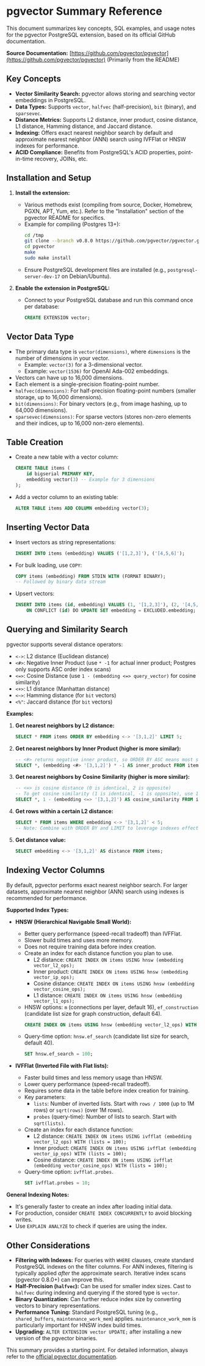 # pgvector Summary Reference

This document summarizes key concepts, SQL examples, and usage notes for the pgvector PostgreSQL extension, based on its official GitHub documentation.

**Source Documentation:** [https://github.com/pgvector/pgvector](https://github.com/pgvector/pgvector) (Primarily from the README)

## Key Concepts

*   **Vector Similarity Search:** pgvector allows storing and searching vector embeddings in PostgreSQL.
*   **Data Types:** Supports `vector`, `halfvec` (half-precision), `bit` (binary), and `sparsevec`.
*   **Distance Metrics:** Supports L2 distance, inner product, cosine distance, L1 distance, Hamming distance, and Jaccard distance.
*   **Indexing:** Offers exact nearest neighbor search by default and approximate nearest neighbor (ANN) search using IVFFlat or HNSW indexes for performance.
*   **ACID Compliance:** Benefits from PostgreSQL's ACID properties, point-in-time recovery, JOINs, etc.

## Installation and Setup

1.  **Install the extension:**
    *   Various methods exist (compiling from source, Docker, Homebrew, PGXN, APT, Yum, etc.). Refer to the "Installation" section of the pgvector README for specifics.
    *   Example for compiling (Postgres 13+):
        ```bash
        cd /tmp
        git clone --branch v0.8.0 https://github.com/pgvector/pgvector.git # Check for latest version
        cd pgvector
        make
        sudo make install
        ```
    *   Ensure PostgreSQL development files are installed (e.g., `postgresql-server-dev-17` on Debian/Ubuntu).

2.  **Enable the extension in PostgreSQL:**
    *   Connect to your PostgreSQL database and run this command once per database:
        ```sql
        CREATE EXTENSION vector;
        ```

## Vector Data Type

*   The primary data type is `vector(dimensions)`, where `dimensions` is the number of dimensions in your vector.
    *   Example: `vector(3)` for a 3-dimensional vector.
    *   Example: `vector(1536)` for OpenAI Ada-002 embeddings.
*   Vectors can have up to 16,000 dimensions.
*   Each element is a single-precision floating-point number.
*   `halfvec(dimensions)`: For half-precision floating-point numbers (smaller storage, up to 16,000 dimensions).
*   `bit(dimensions)`: For binary vectors (e.g., from image hashing, up to 64,000 dimensions).
*   `sparsevec(dimensions)`: For sparse vectors (stores non-zero elements and their indices, up to 16,000 non-zero elements).

## Table Creation

*   Create a new table with a vector column:
    ```sql
    CREATE TABLE items (
        id bigserial PRIMARY KEY,
        embedding vector(3) -- Example for 3 dimensions
    );
    ```
*   Add a vector column to an existing table:
    ```sql
    ALTER TABLE items ADD COLUMN embedding vector(3);
    ```

## Inserting Vector Data

*   Insert vectors as string representations:
    ```sql
    INSERT INTO items (embedding) VALUES ('[1,2,3]'), ('[4,5,6]');
    ```
*   For bulk loading, use `COPY`:
    ```sql
    COPY items (embedding) FROM STDIN WITH (FORMAT BINARY);
    -- Followed by binary data stream
    ```
*   Upsert vectors:
    ```sql
    INSERT INTO items (id, embedding) VALUES (1, '[1,2,3]'), (2, '[4,5,6]')
        ON CONFLICT (id) DO UPDATE SET embedding = EXCLUDED.embedding;
    ```

## Querying and Similarity Search

pgvector supports several distance operators:

*   `<->`: L2 distance (Euclidean distance)
*   `<#>`: Negative Inner Product (use `* -1` for actual inner product; Postgres only supports ASC order index scans)
*   `<=>`: Cosine Distance (use `1 - (embedding <=> query_vector)` for cosine similarity)
*   `<+>`: L1 distance (Manhattan distance)
*   `<~>`: Hamming distance (for `bit` vectors)
*   `<%"`: Jaccard distance (for `bit` vectors)

**Examples:**

1.  **Get nearest neighbors by L2 distance:**
    ```sql
    SELECT * FROM items ORDER BY embedding <-> '[3,1,2]' LIMIT 5;
    ```

2.  **Get nearest neighbors by Inner Product (higher is more similar):**
    ```sql
    -- <#> returns negative inner product, so ORDER BY ASC means most similar
    SELECT *, (embedding <#> '[3,1,2]') * -1 AS inner_product FROM items ORDER BY embedding <#> '[3,1,2]' LIMIT 5;
    ```

3.  **Get nearest neighbors by Cosine Similarity (higher is more similar):**
    ```sql
    -- <=> is cosine distance (0 is identical, 2 is opposite)
    -- To get cosine similarity (1 is identical, -1 is opposite), use 1 - distance
    SELECT *, 1 - (embedding <=> '[3,1,2]') AS cosine_similarity FROM items ORDER BY embedding <=> '[3,1,2]' LIMIT 5;
    ```

4.  **Get rows within a certain L2 distance:**
    ```sql
    SELECT * FROM items WHERE embedding <-> '[3,1,2]' < 5;
    -- Note: Combine with ORDER BY and LIMIT to leverage indexes effectively.
    ```

5.  **Get distance value:**
    ```sql
    SELECT embedding <-> '[3,1,2]' AS distance FROM items;
    ```

## Indexing Vector Columns

By default, pgvector performs exact nearest neighbor search. For larger datasets, approximate nearest neighbor (ANN) search using indexes is recommended for performance.

**Supported Index Types:**

*   **HNSW (Hierarchical Navigable Small World):**
    *   Better query performance (speed-recall tradeoff) than IVFFlat.
    *   Slower build times and uses more memory.
    *   Does not require training data before index creation.
    *   Create an index for each distance function you plan to use.
        *   L2 distance: `CREATE INDEX ON items USING hnsw (embedding vector_l2_ops);`
        *   Inner product: `CREATE INDEX ON items USING hnsw (embedding vector_ip_ops);`
        *   Cosine distance: `CREATE INDEX ON items USING hnsw (embedding vector_cosine_ops);`
        *   L1 distance: `CREATE INDEX ON items USING hnsw (embedding vector_l1_ops);`
    *   HNSW options: `m` (connections per layer, default 16), `ef_construction` (candidate list size for graph construction, default 64).
        ```sql
        CREATE INDEX ON items USING hnsw (embedding vector_l2_ops) WITH (m = 16, ef_construction = 64);
        ```
    *   Query-time option: `hnsw.ef_search` (candidate list size for search, default 40).
        ```sql
        SET hnsw.ef_search = 100;
        ```

*   **IVFFlat (Inverted File with Flat lists):**
    *   Faster build times and less memory usage than HNSW.
    *   Lower query performance (speed-recall tradeoff).
    *   Requires some data in the table before index creation for training.
    *   Key parameters:
        *   `lists`: Number of inverted lists. Start with `rows / 1000` (up to 1M rows) or `sqrt(rows)` (over 1M rows).
        *   `probes` (query-time): Number of lists to search. Start with `sqrt(lists)`.
    *   Create an index for each distance function:
        *   L2 distance: `CREATE INDEX ON items USING ivfflat (embedding vector_l2_ops) WITH (lists = 100);`
        *   Inner product: `CREATE INDEX ON items USING ivfflat (embedding vector_ip_ops) WITH (lists = 100);`
        *   Cosine distance: `CREATE INDEX ON items USING ivfflat (embedding vector_cosine_ops) WITH (lists = 100);`
    *   Query-time option: `ivfflat.probes`.
        ```sql
        SET ivfflat.probes = 10;
        ```

**General Indexing Notes:**
*   It's generally faster to create an index after loading initial data.
*   For production, consider `CREATE INDEX CONCURRENTLY` to avoid blocking writes.
*   Use `EXPLAIN ANALYZE` to check if queries are using the index.

## Other Considerations

*   **Filtering with Indexes:** For queries with `WHERE` clauses, create standard PostgreSQL indexes on the filter columns. For ANN indexes, filtering is typically applied *after* the approximate search. Iterative index scans (pgvector 0.8.0+) can improve this.
*   **Half-Precision (`halfvec`):** Can be used for smaller index sizes. Cast to `halfvec` during indexing and querying if the stored type is `vector`.
*   **Binary Quantization:** Can further reduce index size by converting vectors to binary representations.
*   **Performance Tuning:** Standard PostgreSQL tuning (e.g., `shared_buffers`, `maintenance_work_mem`) applies. `maintenance_work_mem` is particularly important for HNSW index build times.
*   **Upgrading:** `ALTER EXTENSION vector UPDATE;` after installing a new version of the pgvector binaries.

This summary provides a starting point. For detailed information, always refer to the [official pgvector documentation](https://github.com/pgvector/pgvector).
